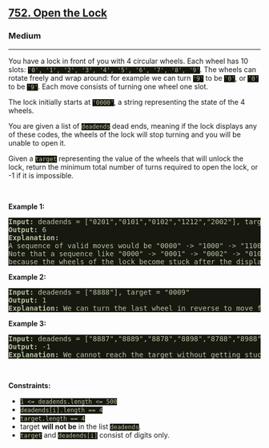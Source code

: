 <h2><a href="https://leetcode.com/problems/open-the-lock/">752. Open the Lock</a></h2><h3>Medium</h3><hr><div><p>You have a lock in front of you with 4 circular wheels. Each wheel has 10 slots: <code style="background-color: rgb(23, 24, 15) !important; color: rgb(183, 195, 162) !important;">'0', '1', '2', '3', '4', '5', '6', '7', '8', '9'</code>. The wheels can rotate freely and wrap around: for example we can turn <code style="background-color: rgb(23, 24, 15) !important; color: rgb(183, 195, 162) !important;">'9'</code> to be <code style="background-color: rgb(23, 24, 15) !important; color: rgb(183, 195, 162) !important;">'0'</code>, or <code style="background-color: rgb(23, 24, 15) !important; color: rgb(183, 195, 162) !important;">'0'</code> to be <code style="background-color: rgb(23, 24, 15) !important; color: rgb(183, 195, 162) !important;">'9'</code>. Each move consists of turning one wheel one slot.</p>

<p>The lock initially starts at <code style="background-color: rgb(23, 24, 15) !important; color: rgb(183, 195, 162) !important;">'0000'</code>, a string representing the state of the 4 wheels.</p>

<p>You are given a list of <code style="background-color: rgb(23, 24, 15) !important; color: rgb(183, 195, 162) !important;">deadends</code> dead ends, meaning if the lock displays any of these codes, the wheels of the lock will stop turning and you will be unable to open it.</p>

<p>Given a <code style="background-color: rgb(23, 24, 15) !important; color: rgb(183, 195, 162) !important;">target</code> representing the value of the wheels that will unlock the lock, return the minimum total number of turns required to open the lock, or -1 if it is impossible.</p>

<p>&nbsp;</p>
<p><strong>Example 1:</strong></p>

<pre style="background-color: rgb(23, 24, 15) !important; color: rgb(182, 196, 162) !important;"><strong>Input:</strong> deadends = ["0201","0101","0102","1212","2002"], target = "0202"
<strong>Output:</strong> 6
<strong>Explanation:</strong> 
A sequence of valid moves would be "0000" -&gt; "1000" -&gt; "1100" -&gt; "1200" -&gt; "1201" -&gt; "1202" -&gt; "0202".
Note that a sequence like "0000" -&gt; "0001" -&gt; "0002" -&gt; "0102" -&gt; "0202" would be invalid,
because the wheels of the lock become stuck after the display becomes the dead end "0102".
</pre>

<p><strong>Example 2:</strong></p>

<pre style="background-color: rgb(23, 24, 15) !important; color: rgb(182, 196, 162) !important;"><strong>Input:</strong> deadends = ["8888"], target = "0009"
<strong>Output:</strong> 1
<strong>Explanation:</strong> We can turn the last wheel in reverse to move from "0000" -&gt; "0009".
</pre>

<p><strong>Example 3:</strong></p>

<pre style="background-color: rgb(23, 24, 15) !important; color: rgb(182, 196, 162) !important;"><strong>Input:</strong> deadends = ["8887","8889","8878","8898","8788","8988","7888","9888"], target = "8888"
<strong>Output:</strong> -1
<strong>Explanation:</strong> We cannot reach the target without getting stuck.
</pre>

<p>&nbsp;</p>
<p><strong>Constraints:</strong></p>

<ul>
	<li><code style="background-color: rgb(23, 24, 15) !important; color: rgb(183, 195, 162) !important;">1 &lt;= deadends.length &lt;= 500</code></li>
	<li><code style="background-color: rgb(23, 24, 15) !important; color: rgb(183, 195, 162) !important;">deadends[i].length == 4</code></li>
	<li><code style="background-color: rgb(23, 24, 15) !important; color: rgb(183, 195, 162) !important;">target.length == 4</code></li>
	<li>target <strong>will not be</strong> in the list <code style="background-color: rgb(23, 24, 15) !important; color: rgb(183, 195, 162) !important;">deadends</code>.</li>
	<li><code style="background-color: rgb(23, 24, 15) !important; color: rgb(183, 195, 162) !important;">target</code> and <code style="background-color: rgb(23, 24, 15) !important; color: rgb(183, 195, 162) !important;">deadends[i]</code> consist of digits only.</li>
</ul>
</div>
